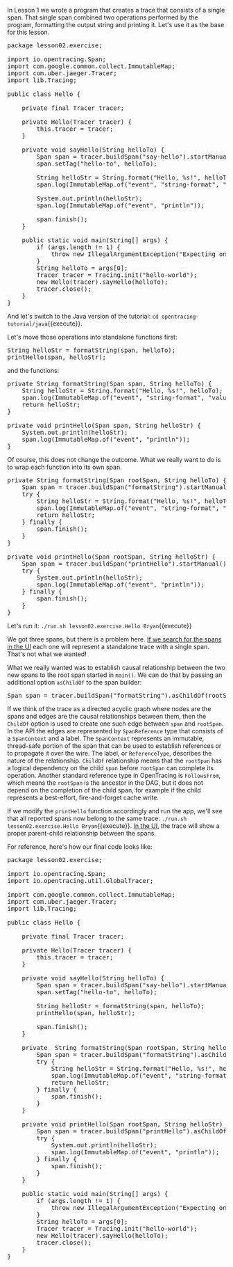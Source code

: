 In Lesson 1 we wrote a program that creates a trace that consists of a single span. That single span combined two operations performed by the program, formatting the output string and printing it. Let's use it as the base for this lesson.

<pre class="file" data-filename="opentracing-tutorial/java/src/main/java/lesson02/exercise/Hello.java" data-target="replace">package lesson02.exercise;

import io.opentracing.Span;
import com.google.common.collect.ImmutableMap;
import com.uber.jaeger.Tracer;
import lib.Tracing;

public class Hello {

    private final Tracer tracer;

    private Hello(Tracer tracer) {
        this.tracer = tracer;
    }

    private void sayHello(String helloTo) {
        Span span = tracer.buildSpan("say-hello").startManual();
        span.setTag("hello-to", helloTo);

        String helloStr = String.format("Hello, %s!", helloTo);
        span.log(ImmutableMap.of("event", "string-format", "value", helloStr));

        System.out.println(helloStr);
        span.log(ImmutableMap.of("event", "println"));

        span.finish();
    }

    public static void main(String[] args) {
        if (args.length != 1) {
            throw new IllegalArgumentException("Expecting one argument");
        }
        String helloTo = args[0];
        Tracer tracer = Tracing.init("hello-world");
        new Hello(tracer).sayHello(helloTo);
        tracer.close();
    }
}</pre>

And let's switch to the Java version of the tutorial: `cd opentracing-tutorial/java`{{execute}}.

Let's move those operations into standalone functions first:

<pre class="file" data-target="clipboard">
String helloStr = formatString(span, helloTo);
printHello(span, helloStr);
</pre>

and the functions:

<pre class="file" data-target="clipboard">
private String formatString(Span span, String helloTo) {
    String helloStr = String.format("Hello, %s!", helloTo);
    span.log(ImmutableMap.of("event", "string-format", "value", helloStr));
    return helloStr;
}

private void printHello(Span span, String helloStr) {
    System.out.println(helloStr);
    span.log(ImmutableMap.of("event", "println"));
}
</pre>

Of course, this does not change the outcome. What we really want to do is to wrap each function into its own span.

<pre class="file" data-target="clipboard">
private String formatString(Span rootSpan, String helloTo) {
    Span span = tracer.buildSpan("formatString").startManual();
    try {
        String helloStr = String.format("Hello, %s!", helloTo);
        span.log(ImmutableMap.of("event", "string-format", "value", helloStr));
        return helloStr;
    } finally {
        span.finish();
    }
}

private void printHello(Span rootSpan, String helloStr) {
    Span span = tracer.buildSpan("printHello").startManual();
    try {
        System.out.println(helloStr);
        span.log(ImmutableMap.of("event", "println"));
    } finally {
        span.finish();
    }
}
</pre>

Let's run it: `./run.sh lesson02.exercise.Hello Bryan`{{execute}}

We got three spans, but there is a problem here. [If we search for the spans in the UI](https://[[HOST_SUBDOMAIN]]-16686-[[KATACODA_HOST]].environments.katacoda.com/search?service=hello-world) each one will represent a standalone trace with a single span. That's not what we wanted!

What we really wanted was to establish causal relationship between the two new spans to the root span started in `main()`. We can do that by passing an additional option `asChildOf` to the span builder:

<pre class="file" data-target="clipboard">
Span span = tracer.buildSpan("formatString").asChildOf(rootSpan).startManual();
</pre>

If we think of the trace as a directed acyclic graph where nodes are the spans and edges are the causal relationships between them, then the `ChildOf` option is used to create one such edge between `span` and `rootSpan`. In the API the edges are represented by `SpanReference` type that consists of a `SpanContext` and a label. The `SpanContext` represents an immutable, thread-safe portion of the span that can be used to establish references or to propagate it over the wire. The label, or `ReferenceType`, describes the nature of the relationship. `ChildOf` relationship means that the `rootSpan` has a logical dependency on the child `span` before `rootSpan` can complete its operation. Another standard reference type in OpenTracing is `FollowsFrom`, which means the `rootSpan` is the ancestor in the DAG, but it does not depend on the completion of the child span, for example if the child represents a best-effort, fire-and-forget cache write.

If we modify the `printHello` function accordingly and run the app, we'll see that all reported spans now belong to the same trace: `./run.sh lesson02.exercise.Hello Bryan`{{execute}}. [In the UI](https://[[HOST_SUBDOMAIN]]-16686-[[KATACODA_HOST]].environments.katacoda.com/search?service=hello-world), the trace will show a proper parent-child relationship between the spans.

For reference, here's how our final code looks like:

<pre class="file" data-filename="opentracing-tutorial/java/src/main/java/lesson02/exercise/Hello.java" data-target="replace">package lesson02.exercise;

import io.opentracing.Span;
import io.opentracing.util.GlobalTracer;

import com.google.common.collect.ImmutableMap;
import com.uber.jaeger.Tracer;
import lib.Tracing;

public class Hello {

    private final Tracer tracer;

    private Hello(Tracer tracer) {
        this.tracer = tracer;
    }

    private void sayHello(String helloTo) {
        Span span = tracer.buildSpan("say-hello").startManual();
        span.setTag("hello-to", helloTo);

        String helloStr = formatString(span, helloTo);
        printHello(span, helloStr);

        span.finish();
    }

    private  String formatString(Span rootSpan, String helloTo) {
        Span span = tracer.buildSpan("formatString").asChildOf(rootSpan).startManual();
        try {
            String helloStr = String.format("Hello, %s!", helloTo);
            span.log(ImmutableMap.of("event", "string-format", "value", helloStr));
            return helloStr;
        } finally {
            span.finish();
        }
    }

    private void printHello(Span rootSpan, String helloStr) {
        Span span = tracer.buildSpan("printHello").asChildOf(rootSpan).startManual();
        try {
            System.out.println(helloStr);
            span.log(ImmutableMap.of("event", "println"));
        } finally {
            span.finish();
        }
    }

    public static void main(String[] args) {
        if (args.length != 1) {
            throw new IllegalArgumentException("Expecting one argument");
        }
        String helloTo = args[0];
        Tracer tracer = Tracing.init("hello-world");
        new Hello(tracer).sayHello(helloTo);
        tracer.close();
    }
}</pre>
